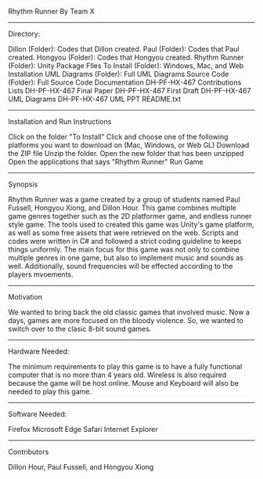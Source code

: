 
Rhythm Runner 
By Team X

-----------------------------------------------------------------------------
Directory:

Dillon (Folder): Codes that Dillon created.
Paul (Folder): Codes that Paul created.
Hongyou (Folder): Codes that Hongyou created.
Rhythm Runner (Folder): Unity Package FIles
To Install (Folder): Windows, Mac, and Web Installation
UML Diagrams (Folder): Full UML Diagrams
Source Code (Folder): Full Source Code Documentation
DH-PF-HX-467 Contributions Lists
DH-PF-HX-467 Final Paper
DH-PF-HX-467 First Draft
DH-PF-HX-467 UML Diagrams
DH-PF-HX-467 UML PPT
README.txt

-----------------------------------------------------------------------------
Installation and Run Instructions

Click on the folder "To Install" 
Click and choose one of the following platforms you want to download on (Mac, Windows, or Web GL)
Download the ZIP file
Unzip the folder. 
Open the new folder that has been unzipped
Open the applications that says "Rhythm Runner" 
Run Game

-----------------------------------------------------------------------------
Synopsis

Rhythm Runner was a game created by a group of students named Paul Fussell, Hongyou Xiong, and Dillon Hour. This game combines multiple game genres together such as the 2D platformer game, and endless runner style game. The tools used to created this game was Unity's game platform, as well as some free assets that were retrieved on the web. Scripts and codes were written in C# and followed a strict coding guideline to keeps things uniformly. The main focus for this game was not only to combine multiple genres in one game, but also to implement music and sounds as well. Additionally, sound frequencies will be effected according to the players mvoements.

-----------------------------------------------------------------------------
Motivation

We wanted to bring back the old classic games that involved music. Now a days, games are more focused on the bloody violence. So, we wanted to switch over to the clasic 8-bit sound games.

-----------------------------------------------------------------------------
Hardware Needed:

The minimum requirements to play this game is to have a fully functional computer that is no more than 4 years old. Wireless is also required because the game will be host online. Mouse and Keyboard will also be needed to play this game.

-----------------------------------------------------------------------------
Software Needed:

Firefox
Microsoft Edge
Safari
Internet Explorer

-----------------------------------------------------------------------------
Contributors

Dillon Hour, Paul Fussell, and Hongyou Xiong
